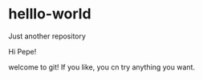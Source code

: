 # helllo-world
Just another repository

Hi Pepe!

welcome to git! If you like, you cn try anything you want.
